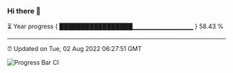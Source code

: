 ### Hi there 👋

⏳ Year progress { █████████████████▁▁▁▁▁▁▁▁▁▁▁▁▁ } 58.43 %

---

⏰ Updated on Tue, 02 Aug 2022 06:27:51 GMT

![Progress Bar CI](https://github.com/ZhaoGui/ZhaoGui/workflows/Progress%20Bar%20CI/badge.svg)
